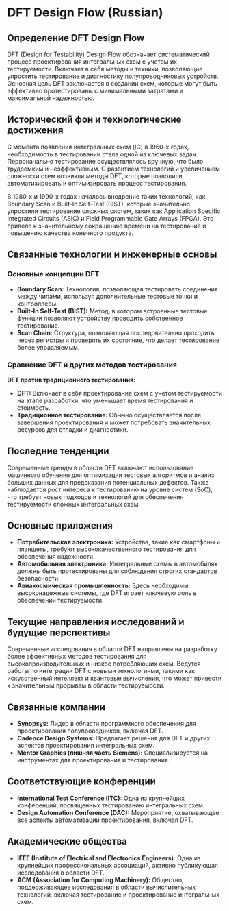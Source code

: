 # DFT Design Flow (Russian)

## Определение DFT Design Flow

DFT (Design for Testability) Design Flow обозначает систематический процесс проектирования интегральных схем с учетом их тестируемости. Включает в себя методы и техники, позволяющие упростить тестирование и диагностику полупроводниковых устройств. Основная цель DFT заключается в создании схем, которые могут быть эффективно протестированы с минимальными затратами и максимальной надежностью.

## Исторический фон и технологические достижения

С момента появления интегральных схем (IC) в 1960-х годах, необходимость в тестировании стала одной из ключевых задач. Первоначально тестирование осуществлялось вручную, что было трудоемким и неэффективным. С развитием технологий и увеличением сложности схем возникли методы DFT, которые позволили автоматизировать и оптимизировать процесс тестирования. 

В 1980-х и 1990-х годах началось внедрение таких технологий, как Boundary Scan и Built-In Self-Test (BIST), которые значительно упростили тестирование сложных систем, таких как Application Specific Integrated Circuits (ASIC) и Field Programmable Gate Arrays (FPGA). Это привело к значительному сокращению времени на тестирование и повышению качества конечного продукта.

## Связанные технологии и инженерные основы

### Основные концепции DFT

- **Boundary Scan:** Технология, позволяющая тестировать соединения между чипами, используя дополнительные тестовые точки и контроллеры.
- **Built-In Self-Test (BIST):** Метод, в котором встроенные тестовые функции позволяют устройству проводить собственное тестирование.
- **Scan Chain:** Структура, позволяющая последовательно проходить через регистры и проверять их состояние, что делает тестирование более управляемым.

### Сравнение DFT и других методов тестирования

**DFT против традиционного тестирования:**
- **DFT:** Включает в себя проектирование схем с учетом тестируемости на этапе разработки, что уменьшает время тестирования и стоимость.
- **Традиционное тестирование:** Обычно осуществляется после завершения проектирования и может потребовать значительных ресурсов для отладки и диагностики.

## Последние тенденции

Современные тренды в области DFT включают использование машинного обучения для оптимизации тестовых алгоритмов и анализ больших данных для предсказания потенциальных дефектов. Также наблюдается рост интереса к тестированию на уровне систем (SoC), что требует новых подходов и технологий для обеспечения тестируемости сложных интегральных схем.

## Основные приложения

- **Потребительская электроника:** Устройства, такие как смартфоны и планшеты, требуют высококачественного тестирования для обеспечения надежности.
- **Автомобильная электроника:** Интегральные схемы в автомобилях должны быть протестированы для соблюдения строгих стандартов безопасности.
- **Авиакосмическая промышленность:** Здесь необходимы высоконадежные системы, где DFT играет ключевую роль в обеспечении тестируемости.

## Текущие направления исследований и будущие перспективы

Современные исследования в области DFT направлены на разработку более эффективных методов тестирования для высокопроизводительных и низкос потребляющих схем. Ведутся работы по интеграции DFT с новыми технологиями, такими как искусственный интеллект и квантовые вычисления, что может привести к значительным прорывам в области тестируемости.

## Связанные компании

- **Synopsys:** Лидер в области программного обеспечения для проектирования полупроводников, включая DFT.
- **Cadence Design Systems:** Предлагает решения для DFT и других аспектов проектирования интегральных схем.
- **Mentor Graphics (лишняя часть Siemens):** Специализируется на инструментах для проектирования и тестирования.

## Соответствующие конференции

- **International Test Conference (ITC):** Одна из крупнейших конференций, посвященных тестированию интегральных схем.
- **Design Automation Conference (DAC):** Мероприятие, охватывающее все аспекты автоматизации проектирования, включая DFT.

## Академические общества

- **IEEE (Institute of Electrical and Electronics Engineers):** Одна из крупнейших профессиональных ассоциаций, активно публикующая исследования в области DFT.
- **ACM (Association for Computing Machinery):** Общество, поддерживающее исследования в области вычислительных технологий, включая тестирование и проектирование интегральных схем.